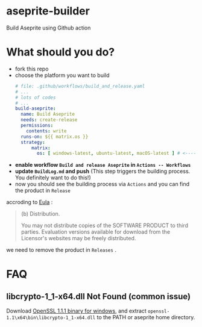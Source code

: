 # aseprite-builder
Build Aseprite using Github action

# What should you do?
- fork this repo
- choose the platform you want to build
  ```yaml
  # file: .github/workflows/build_and_release.yaml
  # ...
  # lots of codes
  # ...
  build-aseprite:
    name: Build Aseprite
    needs: create-release
    permissions:
      contents: write
    runs-on: ${{ matrix.os }}
    strategy:
        matrix:
          os: [ windows-latest, ubuntu-latest, macOS-latest ] # <------- remove platform(s) you don't want
  ```
- **enable workflow `Build and release Aseprite` in `Actions -- Workflows`**
- **update `BuildLog.md` and push** (This step triggers the building process. You definitely want to do this!)
- now you should see the building process via `Actions` and you can find the product in `Release`

accroding to [Eula](https://github.com/aseprite/aseprite/blob/main/EULA.txt) :

> (b) Distribution.
> 
> You may not distribute copies of the SOFTWARE PRODUCT to third parties. Evaluation versions available for download from the Licensor's websites may be freely distributed.

we need to remove the product in `Releases` .

# FAQ

## libcrypto-1_1-x64.dll Not Found (common issue)
Download [OpenSSL 1.1.1 binary for windows](https://kb.firedaemon.com/support/solutions/articles/4000121705-openssl-3-1-3-0-and-1-1-1-binary-distributions-for-microsoft-windows), and extract ```openssl-1.1\x64\bin\libcrypto-1_1-x64.dll``` to the PATH or aseprite home directory. 

